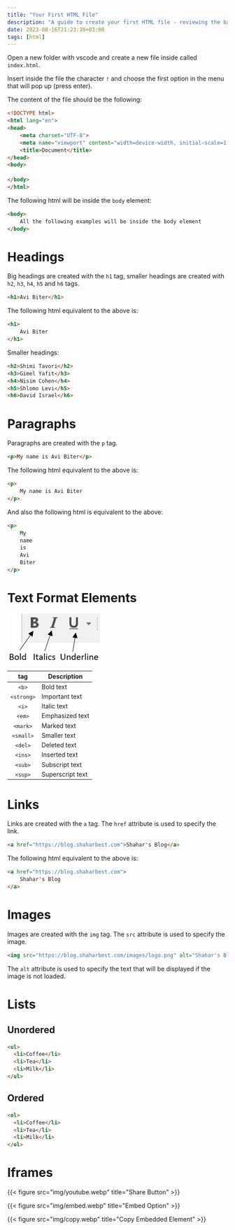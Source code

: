 ```yaml
---
title: "Your First HTML File"
description: "A guide to create your first HTML file - reviewing the basic HTML elements"
date: 2023-08-16T21:23:39+03:00
tags: [html]
---
```


Open a new folder with vscode and create a new file inside called
`index.html`.

Insert inside the file the character `!` and choose the first option in the menu that will pop up (press enter).

The content of the file should be the following:

```html
<!DOCTYPE html>
<html lang="en">
<head>
    <meta charset="UTF-8">
    <meta name="viewport" content="width=device-width, initial-scale=1.0">
    <title>Document</title>
</head>
<body>
    
</body>
</html>
```

The following html will be inside the `body` element:

```html
<body>
    All the following examples will be inside the body element
</body>
```

# Headings

Big headings are created with the `h1` tag, smaller headings are created with `h2`, `h3`, `h4`, `h5` and `h6` tags.

```html
<h1>Avi Biter</h1>
```

The following html equivalent to the above is:

```html
<h1>
    Avi Biter
</h1>
```

Smaller headings:

```html
<h2>Shimi Tavori</h2>
<h3>Gimel Yafit</h3>
<h4>Nisim Cohen</h4>
<h5>Shlomo Levi</h5>
<h6>David Israel</h6>
```

# Paragraphs

Paragraphs are created with the `p` tag.

```html
<p>My name is Avi Biter</p>
```

The following html equivalent to the above is:

```html
<p>
    My name is Avi Biter
</p>
```

And also the following html is equivalent to the above:

```html
<p>
    My
    name
    is
    Avi
    Biter
</p>
```

# Text Format Elements

![Text Format](img/text.webp)

| tag         | Description      |
| :---------: | --------------   |
| `<b>`       | Bold text        |
| `<strong>`  | Important text   |
| `<i>`       | Italic text      |
| `<em>`      | Emphasized text  |
| `<mark>`    | Marked text      |
| `<small>`   | Smaller text     |
| `<del>`     | Deleted text     |
| `<ins>`     | Inserted text    |
| `<sub>`     | Subscript text   |
| `<sup>`     | Superscript text |

# Links

Links are created with the `a` tag. The `href` attribute is used to specify the link.

```html
<a href="https://blog.shaharbest.com">Shahar's Blog</a>
```

The following html equivalent to the above is:

```html
<a href="https://blog.shaharbest.com">
    Shahar's Blog
</a>
```

# Images

Images are created with the `img` tag. The `src` attribute is used to specify the image.

```html
<img src="https://blog.shaharbest.com/images/logo.png" alt="Shahar's Blog">
```

The `alt` attribute is used to specify the text that will be displayed if the image is not loaded.

# Lists

## Unordered

```html
<ul>
  <li>Coffee</li>
  <li>Tea</li>
  <li>Milk</li>
</ul>
```

## Ordered

```html
<ol>
  <li>Coffee</li>
  <li>Tea</li>
  <li>Milk</li>
</ol>
```

# Iframes

{{< figure src="img/youtube.webp" title="Share Button" >}}

{{< figure src="img/embed.webp" title="Embed Option" >}}

{{< figure src="img/copy.webp" title="Copy Embedded Element" >}}
